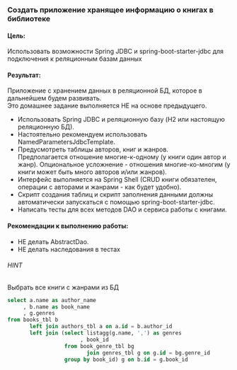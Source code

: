 ### Создать приложение хранящее информацию о книгах в библиотеке  
#### Цель:
Использовать возможности Spring JDBC и spring-boot-starter-jdbc для подключения к реляционным базам данных  
#### Результат:  
Приложение с хранением данных в реляционной БД, которое в дальнейшем будем развивать.  
Это домашнее задание выполняется НЕ на основе предыдущего.  

* Использовать Spring JDBC и реляционную базу (H2 или настоящую реляционную БД).  
* Настоятельно рекомендуем использовать NamedParametersJdbcTemplate.
* Предусмотреть таблицы авторов, книг и жанров.  
  Предполагается отношение многие-к-одному (у книги один автор и жанр). Опциональное усложнение - отношения многие-ко-многим (у книги может быть много авторов и/или жанров).  
* Интерфейс выполняется на Spring Shell (CRUD книги обязателен, операции с авторами и жанрами - как будет удобно).  
* Скрипт создания таблиц и скрипт заполнения данными должны автоматически запускаться с помощью spring-boot-starter-jdbc.  
* Написать тесты для всех методов DAO и сервиса работы с книгами.  

#### Рекомендации к выполнению работы:
* НЕ делать AbstractDao.  
* НЕ делать наследования в тестах  

###### HINT
Выбрать все книги с жанрами из БД  
```sql
select a.name as author_name
     , b.name as book_name
     , g.genres
from books_tbl b
       left join authors_tbl a on a.id = b.author_id
       left join (select listagg(g.name, ',') as genres
                       , book_id
                  from book_genre_tbl bg
                         join genres_tbl g on g.id = bg.genre_id
                  group by book_id) g on b.id = g.book_id
```